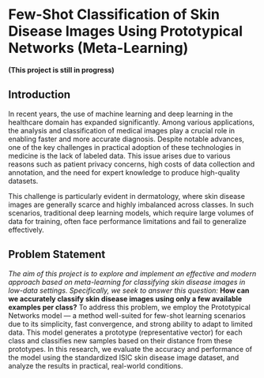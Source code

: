 # Few-Shot Classification of Skin Disease Images Using Prototypical Networks (Meta-Learning)

**(This project is still in progress)**

## Introduction
In recent years, the use of machine learning and deep learning in the healthcare domain has expanded significantly. Among various applications, the analysis and classification of medical images play a crucial role in enabling faster and more accurate diagnosis. Despite notable advances, one of the key challenges in practical adoption of these technologies in medicine is the lack of labeled data. This issue arises due to various reasons such as patient privacy concerns, high costs of data collection and annotation, and the need for expert knowledge to produce high-quality datasets.

This challenge is particularly evident in dermatology, where skin disease images are generally scarce and highly imbalanced across classes. In such scenarios, traditional deep learning models, which require large volumes of data for training, often face performance limitations and fail to generalize effectively.



## Problem Statement
*The aim of this project is to explore and implement an effective and modern approach based on meta-learning for classifying skin disease images in low-data settings. Specifically, we seek to answer this question:*
**How can we accurately classify skin disease images using only a few available examples per class?**
To address this problem, we employ the Prototypical Networks model — a method well-suited for few-shot learning scenarios due to its simplicity, fast convergence, and strong ability to adapt to limited data. This model generates a prototype (representative vector) for each class and classifies new samples based on their distance from these prototypes.
In this research, we evaluate the accuracy and performance of the model using the standardized ISIC skin disease image dataset, and analyze the results in practical, real-world conditions.

